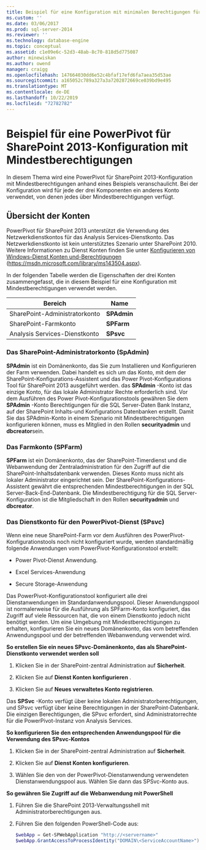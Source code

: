 ```yaml
---
title: Beispiel für eine Konfiguration mit minimalen Berechtigungen für PowerPivot für SharePoint 2013 | Microsoft-Dokumentation
ms.custom: ''
ms.date: 03/06/2017
ms.prod: sql-server-2014
ms.reviewer: ''
ms.technology: database-engine
ms.topic: conceptual
ms.assetid: c1e09e6c-52d3-48ab-8c70-818d5d775087
author: minewiskan
ms.author: owend
manager: craigg
ms.openlocfilehash: 147664030dd6e52c4bfaf17efd6fa7aea35d53ae
ms.sourcegitcommit: a165052c789a327a3a7202872669ce039bd9e495
ms.translationtype: MT
ms.contentlocale: de-DE
ms.lasthandoff: 10/22/2019
ms.locfileid: "72782782"
---
```

# <a name="example-of-a-minimum-privilege-configuration-for-powerpivot-for-sharepoint-2013"></a>Beispiel für eine PowerPivot für SharePoint 2013-Konfiguration mit Mindestberechtigungen
  In diesem Thema wird eine PowerPivot für SharePoint 2013-Konfiguration mit Mindestberechtigungen anhand eines Beispiels veranschaulicht. Bei der Konfiguration wird für jede der drei Komponenten ein anderes Konto verwendet, von denen jedes über Mindestberechtigungen verfügt.  
  
## <a name="summary-of-accounts"></a>Übersicht der Konten  
 PowerPivot für SharePoint 2013 unterstützt die Verwendung des Netzwerkdienstkontos für das Analysis Services-Dienstkonto. Das Netzwerkdienstkonto ist kein unterstütztes Szenario unter SharePoint 2010. Weitere Informationen zu Dienst Konten finden Sie unter [Konfigurieren von Windows-Dienst Konten und-Berechtigungen](../../../database-engine/configure-windows/configure-windows-service-accounts-and-permissions.md) (https://msdn.microsoft.com/library/ms143504.aspx).  
  
 In der folgenden Tabelle werden die Eigenschaften der drei Konten zusammengefasst, die in diesem Beispiel für eine Konfiguration mit Mindestberechtigungen verwendet werden.  
  
|Bereich|Name|  
|-----------|----------|  
|SharePoint-Administratorkonto|**SPAdmin**|  
|SharePoint-Farmkonto|**SPFarm**|  
|Analysis Services-Dienstkonto|**SPsvc**|  
  
### <a name="the-sharepoint-administrator-account-spadmin"></a>Das SharePoint-Administratorkonto (SpAdmin)  
 **SPAdmin** ist ein Domänenkonto, das Sie zum Installieren und Konfigurieren der Farm verwenden. Dabei handelt es sich um das Konto, mit dem der SharePoint-Konfigurations-Assistent und das Power Pivot-Konfigurations Tool für SharePoint 2013 ausgeführt werden. das **SPAdmin** -Konto ist das einzige Konto, für das lokale Administrator Rechte erforderlich sind. Vor dem Ausführen des Power Pivot-Konfigurationstools gewähren Sie dem **SPAdmin** -Konto Berechtigungen für die SQL Server-Daten Bank Instanz, auf der SharePoint Inhalts-und Konfigurations Datenbanken erstellt. Damit Sie das SPAdmin-Konto in einem Szenario mit Mindestberechtigungen konfigurieren können, muss es Mitglied in den Rollen **securityadmin** und **dbcreator**sein.  
  
### <a name="the-farm-account-spfarm"></a>Das Farmkonto (SPFarm)  
 **SPFarm** ist ein Domänenkonto, das der SharePoint-Timerdienst und die Webanwendung der Zentraladministration für den Zugriff auf die SharePoint-Inhaltsdatenbank verwenden. Dieses Konto muss nicht als lokaler Administrator eingerichtet sein. Der SharePoint-Konfigurations-Assistent gewährt die entsprechenden Mindestberechtigungen in der SQL Server-Back-End-Datenbank. Die Mindestberechtigung für die SQL Server-Konfiguration ist die Mitgliedschaft in den Rollen **securityadmin** und **dbcreator**.  
  
### <a name="the-service-account-for-powerpivot-service-spsvc"></a>Das Dienstkonto für den PowerPivot-Dienst (SPsvc)  
 Wenn eine neue SharePoint-Farm vor dem Ausführen des PowerPivot-Konfigurationstools noch nicht konfiguriert wurde, werden standardmäßig folgende Anwendungen vom PowerPivot-Konfigurationstool erstellt:  
  
-   Power Pivot-Dienst Anwendung.  
  
-   Excel Services-Anwendung  
  
-   Secure Storage-Anwendung  
  
 Das PowerPivot-Konfigurationstool konfiguriert alle drei Dienstanwendungen im Standardanwendungspool. Dieser Anwendungspool ist normalerweise für die Ausführung als SPFarm-Konto konfiguriert, das Zugriff auf viele Ressourcen hat, die von einem Dienstkonto jedoch nicht benötigt werden. Um eine Umgebung mit Mindestberechtigungen zu erhalten, konfigurieren Sie ein neues Domänenkonto, das vom betreffenden Anwendungspool und der betreffenden Webanwendung verwendet wird.  
  
 **So erstellen Sie ein neues SPsvc-Domänenkonto, das als SharePoint-Dienstkonto verwendet werden soll**  
  
1.  Klicken Sie in der SharePoint-zentral Administration auf **Sicherheit**.  
  
2.  Klicken Sie auf **Dienst Konten konfigurieren** .  
  
3.  Klicken Sie auf **Neues verwaltetes Konto registrieren**.  
  
 Das **SPSvc** -Konto verfügt über keine lokalen Administratorberechtigungen, und SPsvc verfügt über keine Berechtigungen in der SharePoint-Datenbank. Die einzigen Berechtigungen, die SPsvc erfordert, sind Administratorrechte für die PowerPivot-Instanz von Analysis Services.  
  
 **So konfigurieren Sie den entsprechenden Anwendungspool für die Verwendung des SPsvc-Kontos**  
  
1.  Klicken Sie in der SharePoint-zentral Administration auf **Sicherheit**.  
  
2.  Klicken Sie auf **Dienst Konten konfigurieren**.  
  
3.  Wählen Sie den von der PowerPivot-Dienstanwendung verwendeten Dienstanwendungspool aus. Wählen Sie dann das SPSvc-Konto aus.  
  
 **So gewähren Sie Zugriff auf die Webanwendung mit PowerShell**  
  
1.  Führen Sie die SharePoint 2013-Verwaltungsshell mit Administratorberechtigungen aus.  
  
2.  Führen Sie den folgenden PowerShell-Code aus:  
  
    ```powershell
    $webApp = Get-SPWebApplication "http://<servername>"  
    $webApp.GrantAccessToProcessIdentity("DOMAIN\<ServiceAccountName>")
    ```  
